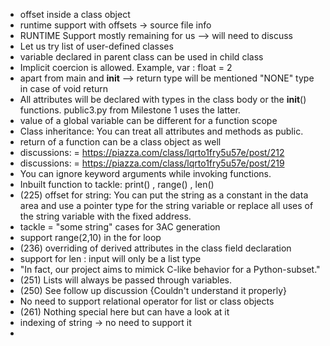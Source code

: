 
- offset inside a class object
- runtime support with offsets -> source file info
- RUNTIME Support mostly remaining for us --> will need to discuss 
- Let us try list of user-defined classes 
- variable declared in parent class can be used in child class 
- Implicit coercion is allowed. Example, var : float = 2 
- apart from main and __init__ --> return type will be mentioned 
    "NONE" type in case of void return 
- All attributes will be declared with types in the class body or
    the __init__() functions. public3.py from Milestone 1 uses the latter.
- value of a global variable can be different for a function scope
- Class inheritance: You can treat all attributes and methods as public.
- return of a function can be a class object as well
- discussions: = https://piazza.com/class/lqrto1fry5u57e/post/212
- discussions: = https://piazza.com/class/lqrto1fry5u57e/post/219
- You can ignore keyword arguments while invoking functions.
- Inbuilt function to tackle: print() , range() , len()
- (225) offset for string: You can put the string as a constant
    in the data area and use a pointer type for the string variable
    or replace all uses of the string variable with the fixed address.
- tackle  = "some string" cases for 3AC generation 
- support range(2,10) in the for loop 
- (236) overriding of derived attributes in the class field declaration
- support for len : input will only be a list type 
- "In fact, our project aims to mimick C-like behavior for a Python-subset."
- (251) Lists will always be passed through variables.
- (250) See follow up discussion {Couldn't understand it properly}
- No need to support relational operator for list or class objects
- (261) Nothing special here but can have a look at it 
- indexing of string -> no need to support it 
- 

